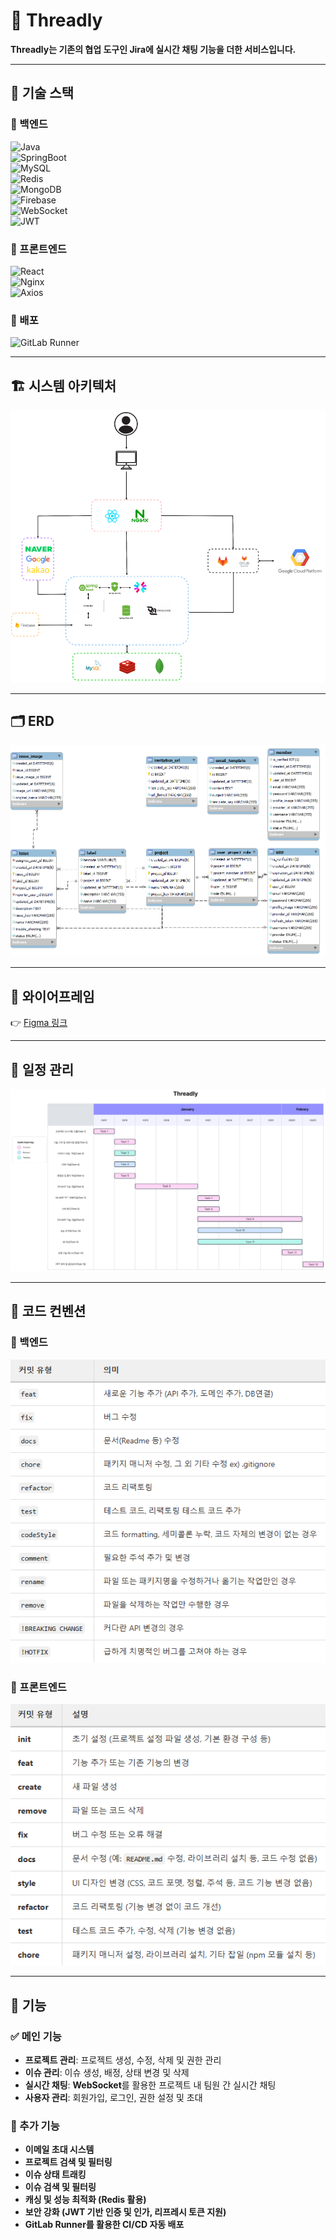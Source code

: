# 🚀 Threadly
**Threadly는 기존의 협업 도구인 Jira에 실시간 채팅 기능을 더한 서비스입니다.**

---

## 📌 기술 스택

### 🔹 백엔드
![Java](https://img.shields.io/badge/Java-ED8B00?style=for-the-badge&logo=openjdk&logoColor=white)  
![SpringBoot](https://img.shields.io/badge/SpringBoot-6DB33F?style=for-the-badge&logo=springboot&logoColor=white)  
![MySQL](https://img.shields.io/badge/MySQL-4479A1?style=for-the-badge&logo=mysql&logoColor=white)  
![Redis](https://img.shields.io/badge/Redis-DC382D?style=for-the-badge&logo=redis&logoColor=white)  
![MongoDB](https://img.shields.io/badge/MongoDB-47A248?style=for-the-badge&logo=mongodb&logoColor=white)  
![Firebase](https://img.shields.io/badge/Firebase-FFCA28?style=for-the-badge&logo=firebase&logoColor=black)  
![WebSocket](https://img.shields.io/badge/WebSocket-000000?style=for-the-badge&logo=websocket&logoColor=white)  
![JWT](https://img.shields.io/badge/JWT-000000?style=for-the-badge&logo=jsonwebtokens&logoColor=white)

### 🔹 프론트엔드
![React](https://img.shields.io/badge/React-61DAFB?style=for-the-badge&logo=react&logoColor=black)  
![Nginx](https://img.shields.io/badge/Nginx-009639?style=for-the-badge&logo=nginx&logoColor=white)  
![Axios](https://img.shields.io/badge/Axios-5A29E4?style=for-the-badge&logo=axios&logoColor=white)

### 🔹 배포
![GitLab Runner](https://img.shields.io/badge/GitLab%20Runner-FC6D26?style=for-the-badge&logo=gitlab&logoColor=white)

---

## 🏗️ 시스템 아키텍처
![architecture.png](img%2Farchitecture.png)

---

## 🗂 ERD
![ERD](img/ERD.png)

---

## 🎨 와이어프레임
👉 [Figma 링크](https://www.figma.com/design/jPUtIC4aj6eWIFThgUOOIN/%EC%97%98%EB%A6%AC%EC%8A%A4-%ED%8F%AC%ED%8A%B8%ED%8F%B4%EB%A6%AC%EC%98%A4%ED%8A%B8%EB%9E%99-1%EC%B0%A8-%ED%94%84%EB%A1%9C%EC%A0%9D%ED%8A%B8?node-id=0-1&p=f&t=KZs31uNgFLwv4KjM-0)

---

## 📅 일정 관리
![Kanban](img/kanban.png)

---

## 📜 코드 컨벤션

### 🔹 백엔드
![BackEnd Convention](img/backEndConvention.png)

### 🔹 프론트엔드
![FrontEnd Convention](img/frontEndConvention.png)

---

## 🚀 기능

### ✅ 메인 기능
- **프로젝트 관리**: 프로젝트 생성, 수정, 삭제 및 권한 관리
- **이슈 관리**: 이슈 생성, 배정, 상태 변경 및 삭제
- **실시간 채팅**: **WebSocket**를 활용한 프로젝트 내 팀원 간 실시간 채팅
- **사용자 관리**: 회원가입, 로그인, 권한 설정 및 초대

### 📌 추가 기능
- **이메일 초대 시스템**
- **프로젝트 검색 및 필터링**
- **이슈 상태 트래킹**
- **이슈 검색 및 필터링**
- **캐싱 및 성능 최적화 (Redis 활용)**
- **보안 강화 (JWT 기반 인증 및 인가, 리프레시 토큰 지원)**
- **GitLab Runner를 활용한 CI/CD 자동 배포**
